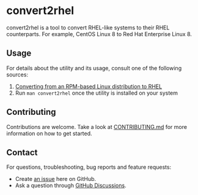 # convert2rhel

convert2rhel is a tool to convert RHEL-like systems to their RHEL counterparts. For example, CentOS Linux 8 to Red Hat Enterprise Linux 8.

## Usage
For details about the utility and its usage, consult one of the following sources:

1. [Converting from an RPM-based Linux distribution to RHEL](https://access.redhat.com/documentation/en-us/red_hat_enterprise_linux/8/html-single/converting_from_an_rpm-based_linux_distribution_to_rhel/index)
1. Run `man convert2rhel` once the utility is installed on your system

## Contributing

Contributions are welcome. Take a look at [CONTRIBUTING.md](CONTRIBUTING.md) for more information on how to get started.

## Contact

For questions, troubleshooting, bug reports and feature requests:

* Create [an issue](https://github.com/oamg/convert2rhel/issues/new) here on GitHub.
* Ask a question through [GitHub Discussions](https://github.com/oamg/convert2rhel/discussions).
